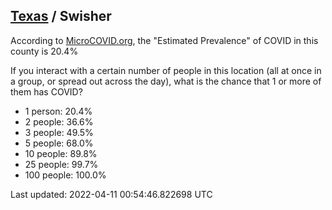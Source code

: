 
## [Texas](/united-states/texas) / Swisher

According to [MicroCOVID.org](http://microcovid.org),
the "Estimated Prevalence" of COVID in this county is 20.4%

If you interact with a certain number of people in this location
(all at once in a group, or spread out across the day), what is the chance that
1 or more of them has COVID?

- 1 person: 20.4%
- 2 people: 36.6%
- 3 people: 49.5%
- 5 people: 68.0%
- 10 people: 89.8%
- 25 people: 99.7%
- 100 people: 100.0%

Last updated: 2022-04-11 00:54:46.822698 UTC
